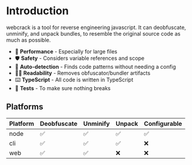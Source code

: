 # Introduction

webcrack is a tool for reverse engineering javascript.
It can deobfuscate, unminify, and unpack bundles, to resemble the original source code as much as possible.

- 🚀 **Performance** - Especially for large files
- 🛡️ **Safety** - Considers variable references and scope
- 🔬 **Auto-detection** - Finds code patterns without needing a config
- ✍🏻 **Readability** - Removes obfuscator/bundler artifacts
- ⌨️ **TypeScript** - All code is written in TypeScript
- 🧪 **Tests** - To make sure nothing breaks

## Platforms

| Platform | Deobfuscate | Unminify | Unpack | Configurable |
| -------- | ----------- | -------- | ------ | ------------ |
| node     | ✅          | ✅       | ✅     | ✅           |
| cli      | ✅          | ✅       | ✅     | ❌           |
| web      | ✅          | ✅       | ❌     | ❌           |
